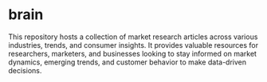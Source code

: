 # brain
This repository hosts a collection of market research articles across various industries, trends, and consumer insights. It provides valuable resources for researchers, marketers, and businesses looking to stay informed on market dynamics, emerging trends, and customer behavior to make data-driven decisions.
